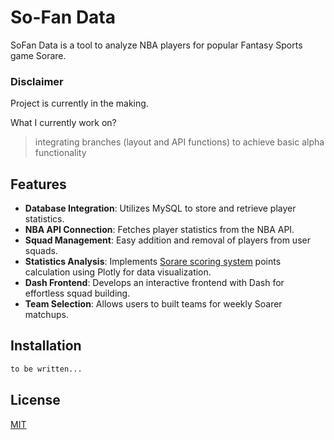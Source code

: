 # So-Fan Data

SoFan Data is a tool to analyze NBA players for popular Fantasy Sports game Sorare.

### Disclaimer

Project is currently in the making.

What I currently work on?
> integrating branches (layout and API functions) to achieve basic alpha functionality

## Features

* **Database Integration**: Utilizes MySQL to store and retrieve player statistics.
* **NBA API Connection**: Fetches player statistics from the NBA API.
* **Squad Management**: Easy addition and removal of players from user squads.
* **Statistics Analysis**: Implements [Sorare scoring system](https://nbaguide.sorare.com/how-to-play/the-basics/scoring-system) points calculation using Plotly for data visualization.
* **Dash Frontend**: Develops an interactive frontend with Dash for effortless squad building.
* **Team Selection**: Allows users to built teams for weekly Soarer matchups.


## Installation

```python
to be written...
```

## License

[MIT](https://choosealicense.com/licenses/mit/)